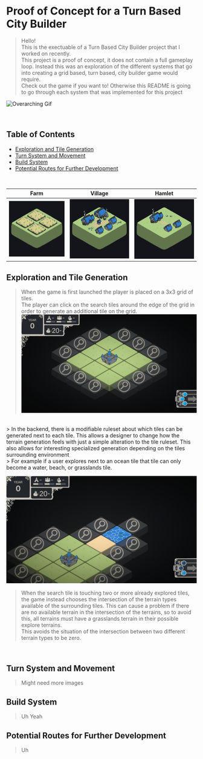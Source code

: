 # Proof of Concept for a Turn Based City Builder
> Hello! <br>
> This is the exectuable of a Turn Based City Builder project that I worked on recently. <br>
> This project is a proof of concept, it does not contain a full gameplay loop. Instead this was an exploration of the different systems that go into creating a grid based, turn based, city builder game would require. <br>
> Check out the game if you want to! Otherwise this README is going to go through each system that was implemented for this project <br>

![Overarching Gif](GithubImages/OverArchingGif.gif)

<br>

## Table of Contents
- [Exploration and Tile Generation](#Exploration-and-Tile-Generation)
- [Turn System and Movement](#Turn-System-and-Movement)
- [Build System](#Build-System)
- [Potential Routes for Further Development](#Potential-Routes-for-Further-Development)

<br>

| Farm | Village | Hamlet |
|---|---|---|
| ![Farm](GithubImages/Farm.gif) | ![Village](GithubImages/Village.gif) | ![Hamlet](GithubImages/Hamlet.gif) |

## Exploration and Tile Generation

> When the game is first launched the player is placed on a 3x3 grid of tiles. <br>
> The player can click on the search tiles around the edge of the grid in order to generate an additional tile on the grid.<br> 
![ExploreGif](GithubImages/ExploreGif.gif)
<br>
> In the backend, there is a modifiable ruleset about which tiles can be generated next to each tile. This allows a designer to change how the terrain generation feels with just a simple alteration to the tile ruleset. This also allows for interesting specialized generation depending on the tiles surrounding environment<br>
> For example if a user explores next to an ocean tile that tile can only become a water, beach, or grasslands tile. <br>

![WaterTile](GithubImages/WaterTile.gif)
<br>

> When the search tile is touching two or more already explored tiles, the game instead chooses the intersection of the terrain types available of the surrounding tiles. This can cause a problem if there are no available terrain in the intersection of the terrains, so to avoid this, all terrains must have a grasslands terrain in their possible explore terrains. <br>
> This avoids the situation of the intersection between two different terrain types to be zero. 
<br>


## Turn System and Movement

> Might need more images 

## Build System

> Uh Yeah

## Potential Routes for Further Development

> Uh